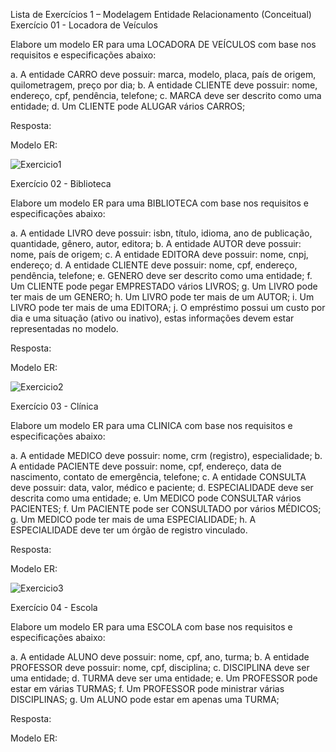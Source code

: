 Lista de Exercícios 1 – Modelagem Entidade Relacionamento (Conceitual)
Exercício 01 - Locadora de Veículos

Elabore um modelo ER para uma LOCADORA DE VEÍCULOS com base nos requisitos e especificações abaixo:

a. A entidade CARRO deve possuir: marca, modelo, placa, país de origem, quilometragem, preço por dia;
b. A entidade CLIENTE deve possuir: nome, endereço, cpf, pendência, telefone;
c. MARCA deve ser descrito como uma entidade;
d. Um CLIENTE pode ALUGAR vários CARROS;

Resposta:

Modelo ER:

![Exercicio1](https://github.com/Andessonreis/DataQueryQuests/assets/105820333/d7d667f5-7a33-48ab-8526-37bc72272c51)

Exercício 02 - Biblioteca

Elabore um modelo ER para uma BIBLIOTECA com base nos requisitos e especificações abaixo:

a. A entidade LIVRO deve possuir: isbn, título, idioma, ano de publicação, quantidade, gênero, autor, editora;
b. A entidade AUTOR deve possuir: nome, país de origem;
c. A entidade EDITORA deve possuir: nome, cnpj, endereço;
d. A entidade CLIENTE deve possuir: nome, cpf, endereço, pendência, telefone;
e. GENERO deve ser descrito como uma entidade;
f. Um CLIENTE pode pegar EMPRESTADO vários LIVROS;
g. Um LIVRO pode ter mais de um GENERO;
h. Um LIVRO pode ter mais de um AUTOR;
i. Um LIVRO pode ter mais de uma EDITORA;
j. O empréstimo possui um custo por dia e uma situação (ativo ou inativo), estas informações devem estar representadas no modelo.

Resposta:

Modelo ER:

![Exercicio2](https://github.com/Andessonreis/DataQueryQuests/assets/105820333/28190eff-6fd1-439a-9c0e-f336659a0071)

Exercício 03 - Clínica

Elabore um modelo ER para uma CLINICA com base nos requisitos e especificações abaixo:

a. A entidade MEDICO deve possuir: nome, crm (registro), especialidade;
b. A entidade PACIENTE deve possuir: nome, cpf, endereço, data de nascimento, contato de emergência, telefone;
c. A entidade CONSULTA deve possuir: data, valor, médico e paciente;
d. ESPECIALIDADE deve ser descrita como uma entidade;
e. Um MEDICO pode CONSULTAR vários PACIENTES;
f. Um PACIENTE pode ser CONSULTADO por vários MÉDICOS;
g. Um MEDICO pode ter mais de uma ESPECIALIDADE;
h. A ESPECIALIDADE deve ter um órgão de registro vinculado.

Resposta:

Modelo ER:

![Exercicio3](https://github.com/Andessonreis/DataQueryQuests/assets/105820333/e6eefd32-6310-4aa0-8de8-250078b49426)


Exercício 04 - Escola

Elabore um modelo ER para uma ESCOLA com base nos requisitos e especificações abaixo:

a. A entidade ALUNO deve possuir: nome, cpf, ano, turma;
b. A entidade PROFESSOR deve possuir: nome, cpf, disciplina;
c. DISCIPLINA deve ser uma entidade;
d. TURMA deve ser uma entidade;
e. Um PROFESSOR pode estar em várias TURMAS;
f. Um PROFESSOR pode ministrar várias DISCIPLINAS;
g. Um ALUNO pode estar em apenas uma TURMA;

Resposta:

Modelo ER:
